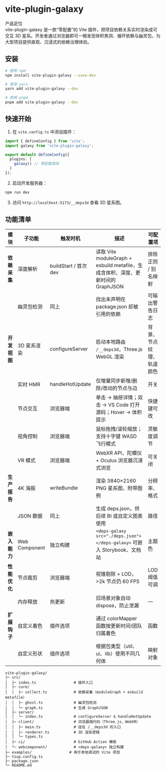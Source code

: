 # vite-plugin-galaxy

产品定位  
vite-plugin-galaxy 是一款“零配置”的 Vite 插件，把项目依赖关系实时渲染成可交互 3D 星系。开发者通过浏览器即可一眼发现体积黑洞、循环依赖与幽灵包，为大型项目提供直观、沉浸式的依赖治理体验。

## 安装

```bash
# 使用 npm
npm install vite-plugin-galaxy --save-dev

# 使用 yarn
yarn add vite-plugin-galaxy --dev

# 使用 pnpm
pnpm add vite-plugin-galaxy --dev
```

## 快速开始

1. 在 `vite.config.ts` 中添加插件：

```ts
import { defineConfig } from 'vite';
import galaxy from 'vite-plugin-galaxy';

export default defineConfig({
  plugins: [
    galaxy() // 零配置使用
  ]
});
```

2. 启动开发服务器：

```bash
npm run dev
```

3. 访问 `http://localhost:5173/__deps3d` 查看 3D 星系图。

## 功能清单

| 模块 | 子功能 | 触发时机 | 描述 | 可配置项 |
|---|---|---|---|---|
| **依赖采集** | 深度解析 | buildStart / 首次 dev | 读取 Vite moduleGraph + esbuild metafile，生成含体积、深度、更新时间的 GraphJSON | 排除正则 / 别名映射 |
|  | 幽灵包检测 | 同上 | 找出未声明在 package.json 却被引用的依赖 | 可输出警告日志 |
| **开发视图** | 3D 星系渲染 | configureServer | 启动本地路由 `/__deps3d`，Three.js WebGL 渲染 | 背景、节点纹理、轨道颜色 |
|  | 实时 HMR | handleHotUpdate | 仅增量同步新增/删除/改动的节点与边 | 开关 |
|  | 节点交互 | 浏览器端 | 单击 → 抽屉详情；双击 → VS Code 打开源码；Hover → 体积提示 | 快捷键可改 |
|  | 视角控制 | 浏览器端 | 鼠标拖拽/滚轮缩放；支持十字键 WASD 飞行模式 | 灵敏度调节 |
|  | VR 模式 | 浏览器端 | WebXR API，陀螺仪 + Oculus 浏览器沉浸式浏览 | 可关闭 |
| **生产报告** | 4K 海报 | writeBundle | 渲染 3840×2160 PNG 星系图，附带图例 | 分辨率、格式 |
|  | JSON 数据 | 同上 | 生成 deps.json，供后续 BI 或自定义图表使用 | 路径 |
| **嵌入能力** | Web Component | 独立构建 | `<deps-galaxy src="./deps.json"></deps-galaxy>` 可嵌入 Storybook、文档站 | 主题色 |
| **性能优化** | 节点裁剪 | 浏览器端 | 视锥剔除 + LOD，>2k 节点仍 60 FPS | LOD 阈值可调 |
|  | 内存释放 | 热更新 | 旧场景对象自动 dispose，防止泄漏 | — |
| **扩展钩子** | 自定义着色 | 插件选项 | 通过 colorMapper 函数按更新时间/团队归属着色 | 函数 |
|  | 自定义形状 | 插件选项 | 根据包类型（util、ui、lib）使用不同几何体 | 映射对象 |

```
vite-plugin-galaxy/
├─ src/
│  ├─ index.ts                 # 插件入口
│  ├─ core/
│  │  ├─ collect.ts            # 依赖采集（moduleGraph + esbuild metafile）
│  │  ├─ ghost.ts              # 幽灵包检测
│  │  └─ graph.ts              # 生成 GraphJSON
│  ├─ server/
│  │  └─ index.ts              # configureServer & handleHotUpdate
│  ├─ client/                  # 浏览器端代码（Three.js、WebXR）
│  │  ├─ main.ts               # 挂在 /__deps3d 的入口
│  │  ├─ renderer.ts           # 3D 渲染逻辑
│  │  └─ types.ts
│  ├─ ci/                      # GitHub Action 模板
│  └─ webcomponent/            # <deps-galaxy> 独立构建
├─ examples/                 # 用于本地调试的 Vite 项目
├─ tsup.config.ts
├─ package.json
└─ README.md
```
